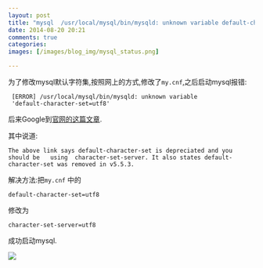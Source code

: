 ```yaml
---
layout: post
title: "mysql  /usr/local/mysql/bin/mysqld: unknown variable default-character-set=utf8 解决办法"
date: 2014-08-20 20:21
comments: true
categories: 
images: [/images/blog_img/mysql_status.png]

---
```

[ok]:{{page.images[0]}}

为了修改mysql默认字符集,按照网上的方式,修改了`my.cnf`,之后启动mysql报错:

```
 [ERROR] /usr/local/mysql/bin/mysqld: unknown variable
 'default-character-set=utf8'

```
<!-- more -->

后来Google到[官网的这篇文章](http://lists.mysql.com/mysql/226319).

其中说道:

`The above link says default-character-set is depreciated and you should
be   using  character-set-server. It also states default-character-set
was removed in v5.5.3.`

解决方法:把`my.cnf` 中的

```
default-character-set=utf8
```

修改为

```
character-set-server=utf8
```

成功启动mysql.

![][ok]